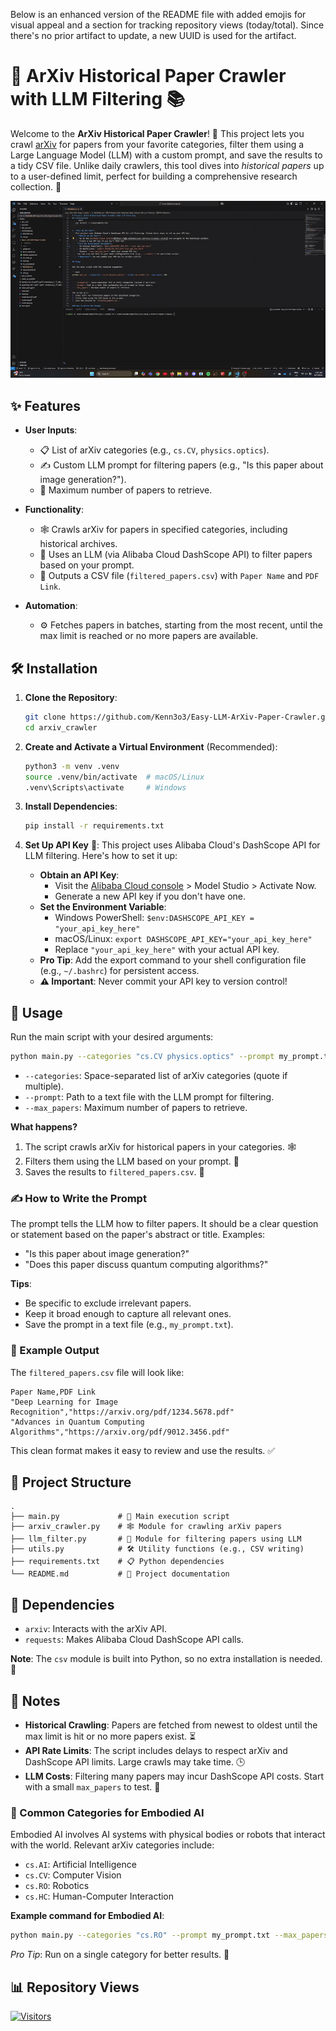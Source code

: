Below is an enhanced version of the README file with added emojis for visual appeal and a section for tracking repository views (today/total). Since there's no prior artifact to update, a new UUID is used for the artifact.


# 🌟 ArXiv Historical Paper Crawler with LLM Filtering 📚

Welcome to the **ArXiv Historical Paper Crawler**! 🚀 This project lets you crawl [arXiv](https://arxiv.org/) for papers from your favorite categories, filter them using a Large Language Model (LLM) with a custom prompt, and save the results to a tidy CSV file. Unlike daily crawlers, this tool dives into *historical papers* up to a user-defined limit, perfect for building a comprehensive research collection. 📖

![Demo GIF](Demo.gif)

## ✨ Features

- **User Inputs**:
  - 📋 List of arXiv categories (e.g., `cs.CV`, `physics.optics`).
  - ✍️ Custom LLM prompt for filtering papers (e.g., "Is this paper about image generation?").
  - 🔢 Maximum number of papers to retrieve.

- **Functionality**:
  - 🕸️ Crawls arXiv for papers in specified categories, including historical archives.
  - 🧠 Uses an LLM (via Alibaba Cloud DashScope API) to filter papers based on your prompt.
  - 📄 Outputs a CSV file (`filtered_papers.csv`) with `Paper Name` and `PDF Link`.

- **Automation**:
  - ⚙️ Fetches papers in batches, starting from the most recent, until the max limit is reached or no more papers are available.

## 🛠️ Installation

1. **Clone the Repository**:
   ```bash
   git clone https://github.com/Kenn3o3/Easy-LLM-ArXiv-Paper-Crawler.git
   cd arxiv_crawler
   ```

2. **Create and Activate a Virtual Environment** (Recommended):
   ```bash
   python3 -m venv .venv
   source .venv/bin/activate  # macOS/Linux
   .venv\Scripts\activate     # Windows
   ```

3. **Install Dependencies**:
   ```bash
   pip install -r requirements.txt
   ```

4. **Set Up API Key** 🔑:
   This project uses Alibaba Cloud's DashScope API for LLM filtering. Here's how to set it up:
   - **Obtain an API Key**:
     - Visit the [Alibaba Cloud console](https://www.alibabacloud.com/help/en/model-studio) > Model Studio > Activate Now.
     - Generate a new API key if you don't have one.
   - **Set the Environment Variable**:
     - Windows PowerShell: `$env:DASHSCOPE_API_KEY = "your_api_key_here"`
     - macOS/Linux: `export DASHSCOPE_API_KEY="your_api_key_here"`
     - Replace `"your_api_key_here"` with your actual API key.
   - **Pro Tip**: Add the export command to your shell configuration file (e.g., `~/.bashrc`) for persistent access.
   - **⚠️ Important**: Never commit your API key to version control!

## 🚀 Usage

Run the main script with your desired arguments:

```bash
python main.py --categories "cs.CV physics.optics" --prompt my_prompt.txt --max_papers 100
```

- `--categories`: Space-separated list of arXiv categories (quote if multiple).
- `--prompt`: Path to a text file with the LLM prompt for filtering.
- `--max_papers`: Maximum number of papers to retrieve.

**What happens?**
1. The script crawls arXiv for historical papers in your categories. 🕸️
2. Filters them using the LLM based on your prompt. 🧠
3. Saves the results to `filtered_papers.csv`. 📄

### ✍️ How to Write the Prompt

The prompt tells the LLM how to filter papers. It should be a clear question or statement based on the paper's abstract or title. Examples:
- "Is this paper about image generation?"
- "Does this paper discuss quantum computing algorithms?"

**Tips**:
- Be specific to exclude irrelevant papers.
- Keep it broad enough to capture all relevant ones.
- Save the prompt in a text file (e.g., `my_prompt.txt`).

### 📄 Example Output

The `filtered_papers.csv` file will look like:

```
Paper Name,PDF Link
"Deep Learning for Image Recognition","https://arxiv.org/pdf/1234.5678.pdf"
"Advances in Quantum Computing Algorithms","https://arxiv.org/pdf/9012.3456.pdf"
```

This clean format makes it easy to review and use the results. ✅

## 📂 Project Structure

```
.
├── main.py             # 🚀 Main execution script
├── arxiv_crawler.py    # 🕸️ Module for crawling arXiv papers
├── llm_filter.py       # 🧠 Module for filtering papers using LLM
├── utils.py            # 🛠️ Utility functions (e.g., CSV writing)
├── requirements.txt    # 📋 Python dependencies
└── README.md           # 📖 Project documentation
```

## 🧩 Dependencies

- `arxiv`: Interacts with the arXiv API.
- `requests`: Makes Alibaba Cloud DashScope API calls.

**Note**: The `csv` module is built into Python, so no extra installation is needed. 🎉

## 📝 Notes

- **Historical Crawling**: Papers are fetched from newest to oldest until the max limit is hit or no more papers exist. ⏳
- **API Rate Limits**: The script includes delays to respect arXiv and DashScope API limits. Large crawls may take time. 🕒
- **LLM Costs**: Filtering many papers may incur DashScope API costs. Start with a small `max_papers` to test. 💸

### 🤖 Common Categories for Embodied AI

Embodied AI involves AI systems with physical bodies or robots that interact with the world. Relevant arXiv categories include:
- `cs.AI`: Artificial Intelligence
- `cs.CV`: Computer Vision
- `cs.RO`: Robotics
- `cs.HC`: Human-Computer Interaction

**Example command for Embodied AI**:
```bash
python main.py --categories "cs.RO" --prompt my_prompt.txt --max_papers 10
```
*Pro Tip*: Run on a single category for better results. 🎯

## 📊 Repository Views

[![Visitors](https://api.visitorbadge.io/api/combined?path=https%3A%2F%2Fgithub.com%2FKenn3o3%2FEasy-LLM-ArXiv-Paper-Crawler&countColor=%23dce775)](https://visitorbadge.io/status?path=https%3A%2F%2Fgithub.com%2FKenn3o3%2FEasy-LLM-ArXiv-Paper-Crawler)
